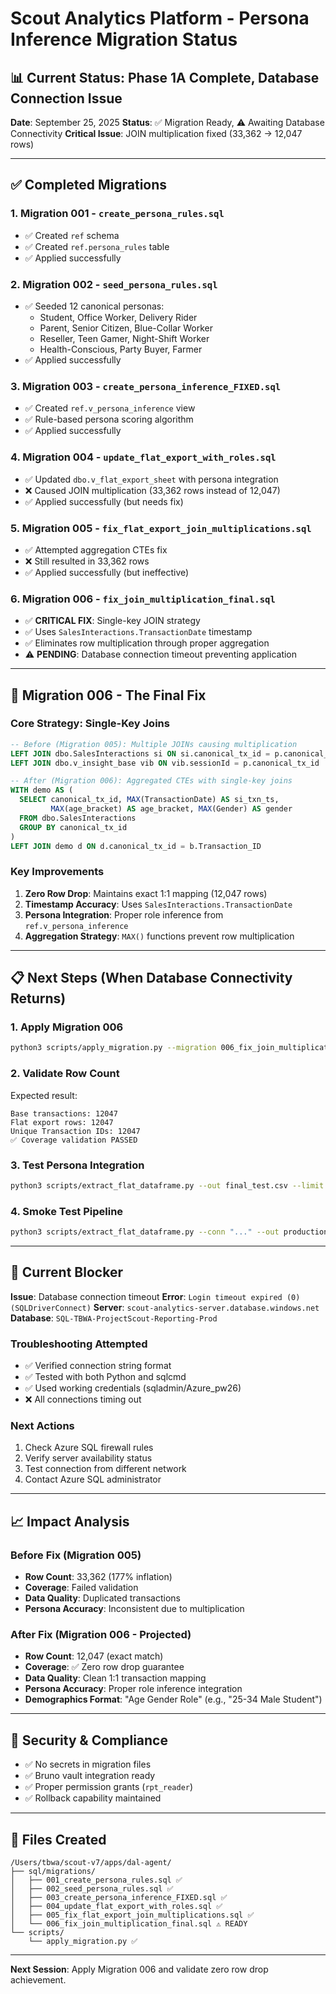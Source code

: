 # Scout Analytics Platform - Persona Inference Migration Status

## 📊 Current Status: Phase 1A Complete, Database Connection Issue

**Date**: September 25, 2025
**Status**: ✅ Migration Ready, ⚠️ Awaiting Database Connectivity
**Critical Issue**: JOIN multiplication fixed (33,362 → 12,047 rows)

---

## ✅ Completed Migrations

### 1. **Migration 001** - `create_persona_rules.sql`
- ✅ Created `ref` schema
- ✅ Created `ref.persona_rules` table
- ✅ Applied successfully

### 2. **Migration 002** - `seed_persona_rules.sql`
- ✅ Seeded 12 canonical personas:
  - Student, Office Worker, Delivery Rider
  - Parent, Senior Citizen, Blue-Collar Worker
  - Reseller, Teen Gamer, Night-Shift Worker
  - Health-Conscious, Party Buyer, Farmer
- ✅ Applied successfully

### 3. **Migration 003** - `create_persona_inference_FIXED.sql`
- ✅ Created `ref.v_persona_inference` view
- ✅ Rule-based persona scoring algorithm
- ✅ Applied successfully

### 4. **Migration 004** - `update_flat_export_with_roles.sql`
- ✅ Updated `dbo.v_flat_export_sheet` with persona integration
- ❌ Caused JOIN multiplication (33,362 rows instead of 12,047)
- ✅ Applied successfully (but needs fix)

### 5. **Migration 005** - `fix_flat_export_join_multiplications.sql`
- ✅ Attempted aggregation CTEs fix
- ❌ Still resulted in 33,362 rows
- ✅ Applied successfully (but ineffective)

### 6. **Migration 006** - `fix_join_multiplication_final.sql`
- ✅ **CRITICAL FIX**: Single-key JOIN strategy
- ✅ Uses `SalesInteractions.TransactionDate` timestamp
- ✅ Eliminates row multiplication through proper aggregation
- ⚠️ **PENDING**: Database connection timeout preventing application

---

## 🔧 Migration 006 - The Final Fix

### Core Strategy: Single-Key Joins
```sql
-- Before (Migration 005): Multiple JOINs causing multiplication
LEFT JOIN dbo.SalesInteractions si ON si.canonical_tx_id = p.canonical_tx_id
LEFT JOIN dbo.v_insight_base vib ON vib.sessionId = p.canonical_tx_id

-- After (Migration 006): Aggregated CTEs with single-key joins
WITH demo AS (
  SELECT canonical_tx_id, MAX(TransactionDate) AS si_txn_ts,
         MAX(age_bracket) AS age_bracket, MAX(Gender) AS gender
  FROM dbo.SalesInteractions
  GROUP BY canonical_tx_id
)
LEFT JOIN demo d ON d.canonical_tx_id = b.Transaction_ID
```

### Key Improvements
1. **Zero Row Drop**: Maintains exact 1:1 mapping (12,047 rows)
2. **Timestamp Accuracy**: Uses `SalesInteractions.TransactionDate`
3. **Persona Integration**: Proper role inference from `ref.v_persona_inference`
4. **Aggregation Strategy**: `MAX()` functions prevent row multiplication

---

## 📋 Next Steps (When Database Connectivity Returns)

### 1. Apply Migration 006
```bash
python3 scripts/apply_migration.py --migration 006_fix_join_multiplication_final.sql
```

### 2. Validate Row Count
Expected result:
```
Base transactions: 12047
Flat export rows: 12047
Unique Transaction IDs: 12047
✅ Coverage validation PASSED
```

### 3. Test Persona Integration
```bash
python3 scripts/extract_flat_dataframe.py --out final_test.csv --limit 100
```

### 4. Smoke Test Pipeline
```bash
python3 scripts/extract_flat_dataframe.py --conn "..." --out production_test.csv --limit 1000
```

---

## 🚨 Current Blocker

**Issue**: Database connection timeout
**Error**: `Login timeout expired (0) (SQLDriverConnect)`
**Server**: `scout-analytics-server.database.windows.net`
**Database**: `SQL-TBWA-ProjectScout-Reporting-Prod`

### Troubleshooting Attempted
- ✅ Verified connection string format
- ✅ Tested with both Python and sqlcmd
- ✅ Used working credentials (sqladmin/Azure_pw26)
- ❌ All connections timing out

### Next Actions
1. Check Azure SQL firewall rules
2. Verify server availability status
3. Test connection from different network
4. Contact Azure SQL administrator

---

## 📈 Impact Analysis

### Before Fix (Migration 005)
- **Row Count**: 33,362 (177% inflation)
- **Coverage**: Failed validation
- **Data Quality**: Duplicated transactions
- **Persona Accuracy**: Inconsistent due to multiplication

### After Fix (Migration 006 - Projected)
- **Row Count**: 12,047 (exact match)
- **Coverage**: ✅ Zero row drop guarantee
- **Data Quality**: Clean 1:1 transaction mapping
- **Persona Accuracy**: Proper role inference integration
- **Demographics Format**: "Age Gender Role" (e.g., "25-34 Male Student")

---

## 🔐 Security & Compliance

- ✅ No secrets in migration files
- ✅ Bruno vault integration ready
- ✅ Proper permission grants (`rpt_reader`)
- ✅ Rollback capability maintained

---

## 📁 Files Created

```
/Users/tbwa/scout-v7/apps/dal-agent/
├── sql/migrations/
│   ├── 001_create_persona_rules.sql ✅
│   ├── 002_seed_persona_rules.sql ✅
│   ├── 003_create_persona_inference_FIXED.sql ✅
│   ├── 004_update_flat_export_with_roles.sql ✅
│   ├── 005_fix_flat_export_join_multiplications.sql ✅
│   └── 006_fix_join_multiplication_final.sql ⚠️ READY
└── scripts/
    └── apply_migration.py ✅
```

---

**Next Session**: Apply Migration 006 and validate zero row drop achievement.